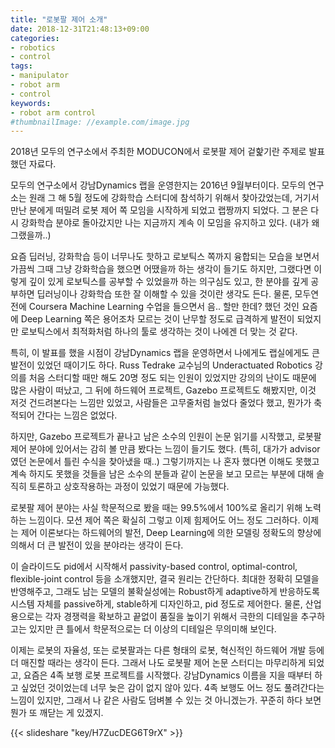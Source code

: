 ```yaml
---
title: "로봇팔 제어 소개"
date: 2018-12-31T21:48:13+09:00
categories:
- robotics
- control
tags:
- manipulator
- robot arm
- control
keywords:
- robot arm control
#thumbnailImage: //example.com/image.jpg
---
```


2018년 모두의 연구소에서 주최한 MODUCON에서 로봇팔 제어 겉핥기란 주제로 발표했던 자료다.

모두의 연구소에서 강남Dynamics 랩을 운영한지는 2016년 9월부터이다. 모두의 연구소는 원래 그 해 5월 정도에 강화학습 스터디에 참석하기 위해서 찾아갔었는데, 거기서 만난 분에게 떠밀려 로봇 제어 쪽 모임을 시작하게 되었고 랩짱까지 되었다. 그 분은 다시 강화학습 분야로 돌아갔지만 나는 지금까지 계속 이 모임을 유지하고 있다. (내가 왜 그랬을까..)

요즘 딥러닝, 강화학습 등이 너무나도 핫하고 로보틱스 쪽까지 융합되는 모습을 보면서 가끔씩 그때 그냥 강화학습을 했으면 어땠을까 하는 생각이 들기도 하지만, 그랬다면 이렇게 깊이 있게 로보틱스를 공부할 수 있었을까 하는 의구심도 있고, 한 분야를 깊게 공부하면 딥러닝이나 강화학습 또한 잘 이해할 수 있을 것이란 생각도 든다. 물론, 모두연 전에 Coursera Machine Learning 수업을 들으면서 음.. 할만 한데? 했던 것인 요즘에 Deep Learning 쪽은 용어조차 모르는 것이 난무할 정도로 급격하게 발전이 되었지만 로보틱스에서 최적화처럼 하나의 툴로 생각하는 것이 나에겐 더 맞는 것 같다.

특히, 이 발표를 했을 시점이 강남Dynamics 랩을 운영하면서 나에게도 랩실에게도 큰 발전이 있었던 때이기도 하다. Russ Tedrake 교수님의 Underactuated Robotics 강의를 처음 스터디할 때만 해도 20명 정도 되는 인원이 있었지만 강의의 난이도 때문에 많은 사람이 떠났고, 그 뒤에 하드웨어 프로젝트, Gazebo 프로젝트도 해봤지만, 이것 저것 건드려본다는 느낌만 있었고, 사람들은 고무줄처럼 늘었다 줄었다 했고, 뭔가가 축적되어 간다는 느낌은 없었다. 

하지만, Gazebo 프로젝트가 끝나고 남은 소수의 인원이 논문 읽기를 시작했고, 로봇팔 제어 분야에 있어서는 감히 볼 만큼 봤다는 느낌이 들기도 했다. (특히, 대가가 advisor였던 논문에서 틀린 수식을 찾아냈을 때..) 그렇기까지는 나 혼자 했다면 이해도 못했고 계속 하지도 못했을 것들을 남은 소수의 분들과 같이 논문을 보고 모르는 부분에 대해 솔직히 토론하고 상호작용하는 과정이 있었기 때문에 가능했다.

로봇팔 제어 분야는 사실 학문적으로 봤을 때는 99.5%에서 100%로 올리기 위해 노력하는 느낌이다. 모션 제어 쪽은 확실히 그렇고 이제 힘제어도 어느 정도 그러하다. 이제는 제어 이론보다는 하드웨어의 발전, Deep Learning에 의한 모델링 정확도의 향상에 의해서 더 큰 발전이 있을 분야라는 생각이 든다. 

이 슬라이드도 pid에서 시작해서 passivity-based control, optimal-control, flexible-joint control 등을 소개했지만, 결국 원리는 간단하다. 최대한 정확히 모델을 반영해주고, 그래도 남는 모델의 불확실성에는 Robust하게 adaptive하게 반응하도록 시스템 자체를 passive하게, stable하게 디자인하고, pid 정도로 제어한다. 물론, 산업용으로는 각자 경쟁력을 확보하고 끝없이 품질을 높이기 위해서 극한의 디테일을 추구하고는 있지만 큰 틀에서 학문적으로는 더 이상의 디테일은 무의미해 보인다.

이제는 로봇의 자율성, 또는 로봇팔과는 다른 형태의 로봇, 혁신적인 하드웨어 개발 등에 더 매진할 때라는 생각이 든다. 그래서 나도 로봇팔 제어 논문 스터디는 마무리하게 되었고, 요즘은 4족 보행 로봇 프로젝트를 시작했다. 강남Dynamics 이름을 지을 때부터 하고 싶었던 것이었는데 너무 늦은 감이 없지 않아 있다. 4족 보행도 어느 정도 풀려간다는 느낌이 있지만, 그래서 나 같은 사람도 덤벼볼 수 있는 것 아니겠는가. 꾸준히 하다 보면 뭔가 또 깨닫는 게 있겠지.

{{< slideshare "key/H7ZucDEG6T9rX" >}}